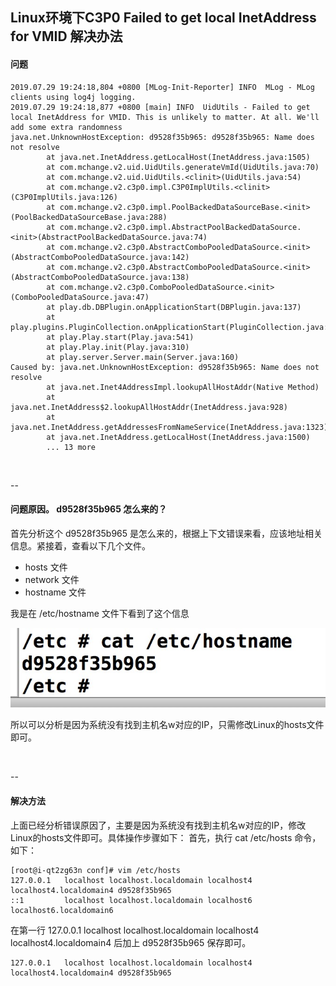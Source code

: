 ## Linux环境下C3P0 Failed to get local InetAddress for VMID 解决办法

#### 问题
```
2019.07.29 19:24:18,804 +0800 [MLog-Init-Reporter] INFO  MLog - MLog clients using log4j logging.
2019.07.29 19:24:18,877 +0800 [main] INFO  UidUtils - Failed to get local InetAddress for VMID. This is unlikely to matter. At all. We'll add some extra randomness
java.net.UnknownHostException: d9528f35b965: d9528f35b965: Name does not resolve
        at java.net.InetAddress.getLocalHost(InetAddress.java:1505)
        at com.mchange.v2.uid.UidUtils.generateVmId(UidUtils.java:70)
        at com.mchange.v2.uid.UidUtils.<clinit>(UidUtils.java:54)
        at com.mchange.v2.c3p0.impl.C3P0ImplUtils.<clinit>(C3P0ImplUtils.java:126)
        at com.mchange.v2.c3p0.impl.PoolBackedDataSourceBase.<init>(PoolBackedDataSourceBase.java:288)
        at com.mchange.v2.c3p0.impl.AbstractPoolBackedDataSource.<init>(AbstractPoolBackedDataSource.java:74)
        at com.mchange.v2.c3p0.AbstractComboPooledDataSource.<init>(AbstractComboPooledDataSource.java:142)
        at com.mchange.v2.c3p0.AbstractComboPooledDataSource.<init>(AbstractComboPooledDataSource.java:138)
        at com.mchange.v2.c3p0.ComboPooledDataSource.<init>(ComboPooledDataSource.java:47)
        at play.db.DBPlugin.onApplicationStart(DBPlugin.java:137)
        at play.plugins.PluginCollection.onApplicationStart(PluginCollection.java:616)
        at play.Play.start(Play.java:541)
        at play.Play.init(Play.java:310)
        at play.server.Server.main(Server.java:160)
Caused by: java.net.UnknownHostException: d9528f35b965: Name does not resolve
        at java.net.Inet4AddressImpl.lookupAllHostAddr(Native Method)
        at java.net.InetAddress$2.lookupAllHostAddr(InetAddress.java:928)
        at java.net.InetAddress.getAddressesFromNameService(InetAddress.java:1323)
        at java.net.InetAddress.getLocalHost(InetAddress.java:1500)
        ... 13 more
```

<br/>

--

#### 问题原因。 d9528f35b965  怎么来的？
首先分析这个 d9528f35b965 是怎么来的，根据上下文错误来看，应该地址相关信息。紧接着，查看以下几个文件。

- hosts 文件
- network 文件
- hostname 文件

我是在 /etc/hostname 文件下看到了这个信息

![hostname文件](https://github.com/xinput123/docs/blob/master/%E9%97%AE%E9%A2%98%E4%B8%80%E8%A7%88%E8%A1%A8/java%E7%BA%BF%E4%B8%8A%E9%97%AE%E9%A2%98/1564402551113.jpg)

所以可以分析是因为系统没有找到主机名w对应的IP，只需修改Linux的hosts文件即可。

<br/>

--

#### 解决方法
上面已经分析错误原因了，主要是因为系统没有找到主机名w对应的IP，修改Linux的hosts文件即可。具体操作步骤如下：
首先，执行 cat /etc/hosts 命令，如下：

```
[root@i-qt2zg63n conf]# vim /etc/hosts
127.0.0.1   localhost localhost.localdomain localhost4 localhost4.localdomain4 d9528f35b965
::1         localhost localhost.localdomain localhost6 localhost6.localdomain6
```

在第一行 127.0.0.1   localhost localhost.localdomain localhost4 localhost4.localdomain4 后加上 d9528f35b965 保存即可。

```
127.0.0.1   localhost localhost.localdomain localhost4 localhost4.localdomain4 d9528f35b965
```